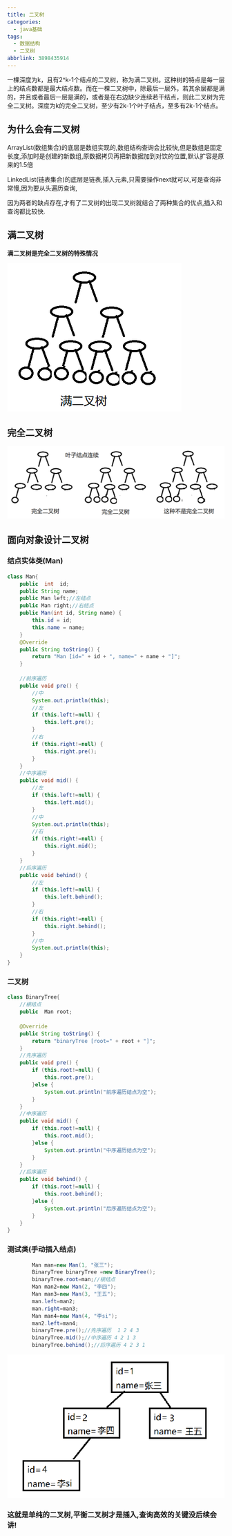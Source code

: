 ```yaml
---
title: 二叉树
categories:
  - java基础
tags:
  - 数据结构
  - 二叉树
abbrlink: 3898435914
---
```



一棵深度为k，且有2^k-1个结点的二叉树，称为满二叉树。这种树的特点是每一层上的结点数都是最大结点数。而在一棵二叉树中，除最后一层外，若其余层都是满的，并且或者最后一层是满的，或者是在右边缺少连续若干结点，则此二叉树为完全二叉树。深度为k的完全二叉树，至少有2k-1个叶子结点，至多有2k-1个结点。
<!--more-->

## 为什么会有二叉树

ArrayList(数组集合)的底层是数组实现的,数组结构查询会比较快,但是数组是固定长度,添加时是创建的新数组,原数据拷贝再把新数据加到对饮的位置,默认扩容是原来的1.5倍

LinkedList(链表集合)的底层是链表,插入元素,只需要操作next就可以,可是查询非常慢,因为要从头遍历查询,

因为两者的缺点存在,才有了二叉树的出现二叉树就结合了两种集合的优点,插入和查询都比较快.

## 满二叉树

**满二叉树是完全二叉树的特殊情况**

![1568968787205](二叉树/1568968787205.png)

## 完全二叉树

![1568969172908](二叉树/1568969172908.png)

## 面向对象设计二叉树

### 结点实体类(Man)

```java
class Man{
	public  int  id;
	public String name;
	public Man left;//左结点
	public Man right;//右结点
	public Man(int id, String name) {
		this.id = id;
		this.name = name;
	}
	@Override
	public String toString() {
		return "Man [id=" + id + ", name=" + name + "]";
	}
	
	//前序遍历
	public void pre() {
		//中
		System.out.println(this);
		//左
		if (this.left!=null) {
			this.left.pre();
		}
		//右
		if (this.right!=null) {
			this.right.pre();
		}
	}
	//中序遍历
	public void mid() {
		//左
		if (this.left!=null) {
			this.left.mid();
		}
        //中
		System.out.println(this);
        //右
		if (this.right!=null) {
			this.right.mid();
		}
	}
	//后序遍历
	public void behind() {
        //左
		if (this.left!=null) {
			this.left.behind();
		}
        //右
		if (this.right!=null) {
			this.right.behind();
		}
        //中
		System.out.println(this);
	}
}
```

### 二叉树

```java
class BinaryTree{
    //根结点
	public  Man root;
	
	@Override
	public String toString() {
		return "binaryTree [root=" + root + "]";
	}
	//先序遍历
	public void pre() {
		if (this.root!=null) {
			this.root.pre();
		}else {
			System.out.println("前序遍历结点为空");
		}
	}
	//中序遍历
	public void mid() {
		if (this.root!=null) {
			this.root.mid();
		}else {
			System.out.println("中序遍历结点为空");
		}
	}
	//后序遍历
	public void behind() {
		if (this.root!=null) {
			this.root.behind();
		}else {
			System.out.println("后序遍历结点为空");
		}
	}
} 
```

### 测试类(手动插入结点)

```java
		Man man=new Man(1, "张三");
		BinaryTree binaryTree =new BinaryTree();
		binaryTree.root=man;//根结点
		Man man2=new Man(2, "李四");
		Man man3=new Man(3, "王五");
		man.left=man2;
		man.right=man3;
		Man man4=new Man(4, "李si");
		man2.left=man4;
		binaryTree.pre();//先序遍历  1 2 4 3
        binaryTree.mid();//中序遍历 4 2 1 3
		binaryTree.behind();//后序遍历 4 2 3 1
```

![1568987177141](二叉树/1568987177141.png)

### 这就是单纯的二叉树,平衡二叉树才是插入,查询高效的关键没后续会讲!

